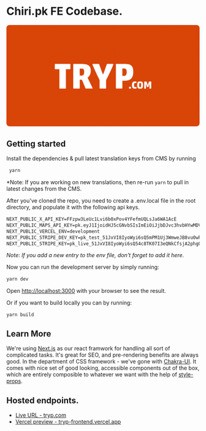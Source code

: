 # Chiri.pk FE Codebase.

<img src="public/preview.png" style="border-radius:8px">

## Getting started

Install the dependencies & pull latest translation keys from CMS by running

```sh
 yarn
```

\*Note: If you are working on new translations, then re-run `yarn` to pull in latest changes from the CMS.

After you've cloned the repo, you need to create a .env.local file in the root directory, and populate it with the following api keys.

```
NEXT_PUBLIC_X_API_KEY=FFzpw3LeUc1Lvi6b0xPov4YFefmUQLsJa6WA1AcE
NEXT_PUBLIC_MAPS_API_KEY=pk.eyJ1IjoidHJ5cGNvbSIsImEiOiJjbDJvc3hvbHYwMDVsM2dwY2hnODZremp3In0.x9sSLwB72H1bCHDFLSMNmg
NEXT_PUBLIC_VERCEL_ENV=development
NEXT_PUBLIC_STRIPE_DEV_KEY=pk_test_51JxVI8IyoWyi6sQ5mPM1Uj3WmweJB8vu0whK45TZ0YGrhIKn36X6Md56gPVUEZUxp5fe1VKtW6NBvbowyOPrJ1rJ00MfKcMHXe
NEXT_PUBLIC_STRIPE_KEY=pk_live_51JxVI8IyoWyi6sQ54c8TK07I3eQNkCfsjA2phgOpMakoRvQnShBTwp9z2OwM7DGJRMgJwBwGAsTPZ6LHqpJnEMbK00hH9mI1Zx
```

_Note: If you add a new entry to the env file, don't forget to add it here._

Now you can run the development server by simply running:

```sh
yarn dev
```

Open [http://localhost:3000](http://localhost:3000) with your browser to see the result.

Or if you want to build locally you can by running:

```sh
yarn build
```

## Learn More

We're using [Next.js](http://nextjs.org/) as our react framwork for handling all sort of complicated tasks. It's great for SEO, and pre-rendering benefits are always good. In the department of CSS framework - we've gone with [Chakra-UI](https://chakra-ui.com/). It comes with nice set of good looking, accessible components out of the box, which are entirely composible to whatever we want with the help of [style-props](https://chakra-ui.com/docs/features/style-props).

## Hosted endpoints.

- [Live URL - tryp.com](https://www.tryp.com/)
- [Vercel preview - tryp-frontend.vercel.app](https://tryp-frontend.vercel.app/)
